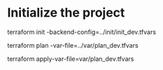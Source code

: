 
# Initialize the project 

terraform init -backend-config=../init/init_dev.tfvars


terraform plan -var-file=../var/plan_dev.tfvars
   

terraform apply-var-file=var/plan_dev.tfvars

